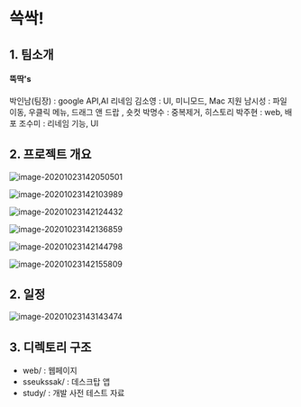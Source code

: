 # 쓱싹!

## 1. 팀소개

#### 뚝딱's

박인남(팀장) : google API,AI 리네임
김소영 : UI, 미니모드, Mac 지원
남시성 : 파일 이동, 우클릭 메뉴, 드래그 앤 드랍 , 숏컷
박명수 : 중복제거, 히스토리
박주현 : web, 배포
조수미 : 리네임 기능, UI


## 2. 프로젝트 개요



![image-20201023142050501](README.assets/image-20201023142050501.png)

![image-20201023142103989](README.assets/image-20201023142103989.png)

![image-20201023142124432](README.assets/image-20201023142124432.png)

![image-20201023142136859](README.assets/image-20201023142136859.png)

![image-20201023142144798](README.assets/image-20201023142144798.png)

![image-20201023142155809](README.assets/image-20201023142155809.png)

## 2. 일정

![image-20201023143143474](README.assets/image-20201023143143474.png)

## 3. 디렉토리 구조

- web/ : 웹페이지
- sseukssak/ : 데스크탑 앱
- study/ : 개발 사전 테스트 자료

